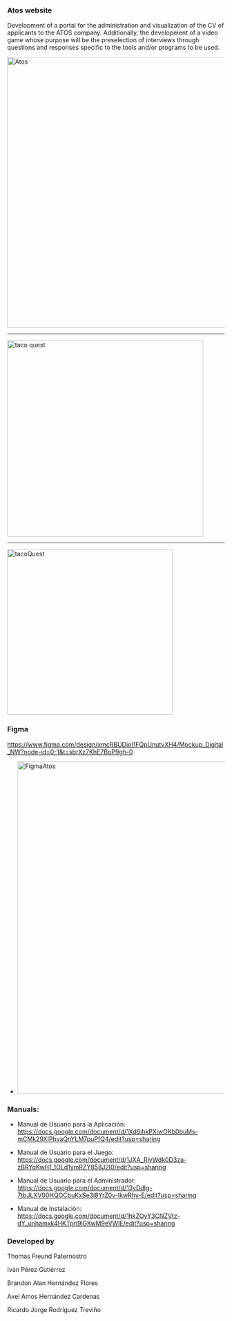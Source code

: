 ### Atos website
Development of a portal for the administration and visualization of the CV of applicants to the ATOS company. Additionally, the development of a video game whose purpose will be the preselection of interviews through questions and responses specific to the tools and/or programs to be used.

<img width="626" alt="Atos" src="https://github.com/themanfred/Next-Wave/assets/42932766/0cb4fe61-be4c-4f73-8764-ca7719b6d8a1">

------

<img width="454" alt="taco quest" src="https://github.com/themanfred/Next-Wave/assets/42932766/66867e42-1919-4a5f-a1e1-495ec5b2bf26">

-------
<img width="383" alt="tacoQuest" src="https://github.com/themanfred/Next-Wave/assets/42932766/77157394-44a0-48b6-811f-34ec262342bb">


 ### Figma
https://www.figma.com/design/xmcRBUDioI1FQpUnutvXH4/Mockup_Digital_NW?node-id=0-1&t=sbrXz7KhE7BoP9gh-0

- <img width="768" alt="FigmaAtos" src="https://github.com/themanfred/Next-Wave/assets/42932766/ce8f8b43-ade0-4d4b-8791-9f677a24cc92">



### Manuals:

- Manual de Usuario para la Aplicación: https://docs.google.com/document/d/1Xd6ihkPXiwOKb0buMs-mCMk29XIPhvaQnYLM7puPfQ4/edit?usp=sharing 

- Manual de Usuario para el Juego: https://docs.google.com/document/d/1JXA_RlyWdk0D3za-zBRYqKwH1_1OLd1ymRZY858J2I0/edit?usp=sharing 

- Manual de Usuario para el Administrador: https://docs.google.com/document/d/13yDdIg-7tbJLXV00HQOCbuKxSe3l8YrZ0v-IkwRhy-E/edit?usp=sharing 

- Manual de Instalación: https://docs.google.com/document/d/1hkZOyY3CNZVtz-dY_unhamxk4HKTprl9lGKwM9eVWlE/edit?usp=sharing 


### Developed by
Thomas Freund Paternostro 

Iván Pérez Gutiérrez 

Brandon Alan Hernández Flores 

Axel Amos Hernández Cardenas 

Ricardo Jorge Rodríguez Treviño 
